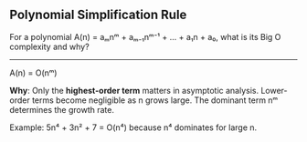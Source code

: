 ## Polynomial Simplification Rule

For a polynomial A(n) = aₘnᵐ + aₘ₋₁nᵐ⁻¹ + ... + a₁n + a₀, what is its Big O complexity and why?

---

A(n) = O(nᵐ)

**Why**: Only the **highest-order term** matters in asymptotic analysis. Lower-order terms become negligible as n grows large. The dominant term nᵐ determines the growth rate.

Example: 5n⁴ + 3n² + 7 = O(n⁴) because n⁴ dominates for large n.

